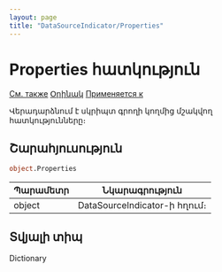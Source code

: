 ```yaml
---
layout: page
title: "DataSourceIndicator/Properties"
---
```



# Properties հատկություն

[См. также](../DataSourceIndicator.md) [Օրինակ](../../Examples/E_DataSourceIndicator.html) [Применяется к](../DataSourceIndicator.md)

Վերադարձնում է սկրիպտ գրողի կողմից մշակվող հատկությունները։ 

## Շարահյուսություն

``` vb
object.Properties 
```


| Պարամետր | Նկարագրություն |
|--|--|
| object|	DataSourceIndicator-ի հղում։ |

## Տվյալի տիպ

Dictionary